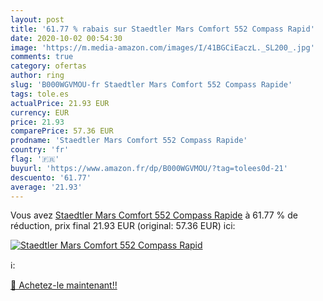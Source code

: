 ```yaml
---
layout: post
title: '61.77 % rabais sur Staedtler Mars Comfort 552 Compass Rapid'
date: 2020-10-02 00:54:30
image: 'https://m.media-amazon.com/images/I/41BGCiEaczL._SL200_.jpg'
comments: true
category: ofertas
author: ring
slug: 'B000WGVMOU-fr Staedtler Mars Comfort 552 Compass Rapide'
tags: tole.es
actualPrice: 21.93 EUR
currency: EUR
price: 21.93
comparePrice: 57.36 EUR
prodname: 'Staedtler Mars Comfort 552 Compass Rapide'
country: 'fr'
flag: '🇫🇷'
buyurl: 'https://www.amazon.fr/dp/B000WGVMOU/?tag=tolees0d-21'
descuento: '61.77'
average: '21.93'
---
```


Vous avez [Staedtler Mars Comfort 552 Compass Rapide](https://www.amazon.fr/dp/B000WGVMOU/?tag=tolees0d-21)  à  61.77 % de réduction, prix final  21.93 EUR (original: 57.36 EUR) ici:

[![Staedtler Mars Comfort 552 Compass Rapid](https://m.media-amazon.com/images/I/41BGCiEaczL._SL200_.jpg)](https://www.amazon.fr/dp/B000WGVMOU/?tag=tolees0d-21)

ℹ️:


[🛒 Achetez-le maintenant!!](https://www.amazon.fr/dp/B000WGVMOU/?tag=tolees0d-21)
